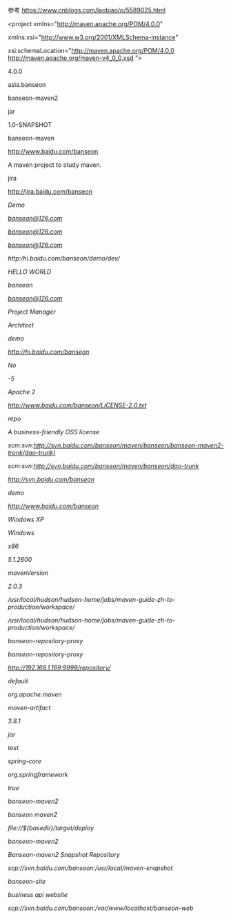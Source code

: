 参考
https://www.cnblogs.com/laobiao/p/5589025.html



<project xmlns="http://maven.apache.org/POM/4.0.0" 

xmlns:xsi="http://www.w3.org/2001/XMLSchema-instance" 

xsi:schemaLocation="http://maven.apache.org/POM/4.0.0 http://maven.apache.org/maven-v4_0_0.xsd "> 

<!-- 父项目的坐标。如果项目中没有规定某个元素的值，那么父项目中的对应值即为项目的默认值。 坐标包括group ID，artifact ID和 version。 --> 

<parent> 

<!-- 被继承的父项目的构件标识符 --> 

<artifactId /> 

<!-- 被继承的父项目的全球唯一标识符 --> 

<groupId /> 

<!-- 被继承的父项目的版本 --> 

<version /> 

<!-- 父项目的pom.xml文件的相对路径。相对路径允许你选择一个不同的路径。默认值是../pom.xml。Maven首先在构建当前项目的地方寻找父项目的pom，其次在文件系统的这个位置（relativePath位置），然后在本地仓库，最后在远程仓库寻找父项目的pom。 --> 

<relativePath /> 

</parent> 

<!-- 声明项目描述符遵循哪一个POM模型版本。模型本身的版本很少改变，虽然如此，但它仍然是必不可少的，这是为了当Maven引入了新的特性或者其他模型变更的时候，确保稳定性。 --> 

<modelVersion> 4.0.0 </modelVersion> 

<!-- 项目的全球唯一标识符，通常使用全限定的包名区分该项目和其他项目。并且构建时生成的路径也是由此生成， 如com.mycompany.app生成的相对路径为：/com/mycompany/app --> 

<groupId> asia.banseon </groupId> 

<!-- 构件的标识符，它和group ID一起唯一标识一个构件。换句话说，你不能有两个不同的项目拥有同样的artifact ID和groupID；在某个特定的group ID下，artifact ID也必须是唯一的。构件是项目产生的或使用的一个东西，Maven为项目产生的构件包括：JARs，源码，二进制发布和WARs等。 --> 

<artifactId> banseon-maven2 </artifactId> 

<!-- 项目产生的构件类型，例如jar、war、ear、pom。插件可以创建他们自己的构件类型，所以前面列的不是全部构件类型 --> 

<packaging> jar </packaging> 

<!-- 项目当前版本，格式为:主版本.次版本.增量版本-限定版本号 --> 

<version> 1.0-SNAPSHOT </version> 

<!-- 项目的名称, Maven产生的文档用 --> 

<name> banseon-maven </name> 

<!-- 项目主页的URL, Maven产生的文档用 --> 

<url> http://www.baidu.com/banseon </url> 

<!-- 项目的详细描述, Maven 产生的文档用。 当这个元素能够用HTML格式描述时（例如，CDATA中的文本会被解析器忽略，就可以包含HTML标签）， 不鼓励使用纯文本描述。如果你需要修改产生的web站点的索引页面，你应该修改你自己的索引页文件，而不是调整这里的文档。 --> 

<description> A maven project to study maven. </description> 

<!-- 描述了这个项目构建环境中的前提条件。 --> 

<prerequisites> 

<!-- 构建该项目或使用该插件所需要的Maven的最低版本 --> 

<maven /> 

</prerequisites> 

<!-- 项目的问题管理系统(Bugzilla, Jira, Scarab,或任何你喜欢的问题管理系统)的名称和URL，本例为 jira --> 

<issueManagement> 

<!-- 问题管理系统（例如jira）的名字， --> 

<system> jira </system> 

<!-- 该项目使用的问题管理系统的URL --> 

<url> http://jira.baidu.com/banseon </url> 

</issueManagement> 

<!-- 项目持续集成信息 --> 

<ciManagement> 

<!-- 持续集成系统的名字，例如continuum --> 

<system /> 

<!-- 该项目使用的持续集成系统的URL（如果持续集成系统有web接口的话）。 --> 

<url /> 

<!-- 构建完成时，需要通知的开发者/用户的配置项。包括被通知者信息和通知条件（错误，失败，成功，警告） --> 

<notifiers> 

<!-- 配置一种方式，当构建中断时，以该方式通知用户/开发者 --> 

<notifier> 

<!-- 传送通知的途径 --> 

<type /> 

<!-- 发生错误时是否通知 --> 

<sendOnError /> 

<!-- 构建失败时是否通知 --> 

<sendOnFailure /> 

<!-- 构建成功时是否通知 --> 

<sendOnSuccess /> 

<!-- 发生警告时是否通知 --> 

<sendOnWarning /> 

<!-- 不赞成使用。通知发送到哪里 --> 

<address /> 

<!-- 扩展配置项 --> 

<configuration /> 

</notifier> 

</notifiers> 

</ciManagement> 

<!-- 项目创建年份，4位数字。当产生版权信息时需要使用这个值。 --> 

<inceptionYear /> 

<!-- 项目相关邮件列表信息 --> 

<mailingLists> 

<!-- 该元素描述了项目相关的所有邮件列表。自动产生的网站引用这些信息。 --> 

<mailingList> 

<!-- 邮件的名称 --> 

<name> Demo </name> 

<!-- 发送邮件的地址或链接，如果是邮件地址，创建文档时，mailto: 链接会被自动创建 --> 

<post> banseon@126.com </post> 

<!-- 订阅邮件的地址或链接，如果是邮件地址，创建文档时，mailto: 链接会被自动创建 --> 

<subscribe> banseon@126.com </subscribe> 

<!-- 取消订阅邮件的地址或链接，如果是邮件地址，创建文档时，mailto: 链接会被自动创建 --> 

<unsubscribe> banseon@126.com </unsubscribe> 

<!-- 你可以浏览邮件信息的URL --> 

<archive> http:/hi.baidu.com/banseon/demo/dev/ </archive> 

</mailingList> 

</mailingLists> 

<!-- 项目开发者列表 --> 

<developers> 

<!-- 某个项目开发者的信息 --> 

<developer> 

<!-- SCM里项目开发者的唯一标识符 --> 

<id> HELLO WORLD </id> 

<!-- 项目开发者的全名 --> 

<name> banseon </name> 

<!-- 项目开发者的email --> 

<email> banseon@126.com </email> 

<!-- 项目开发者的主页的URL --> 

<url /> 

<!-- 项目开发者在项目中扮演的角色，角色元素描述了各种角色 --> 

<roles> 

<role> Project Manager </role> 

<role> Architect </role> 

</roles> 

<!-- 项目开发者所属组织 --> 

<organization> demo </organization> 

<!-- 项目开发者所属组织的URL --> 

<organizationUrl> http://hi.baidu.com/banseon </organizationUrl> 

<!-- 项目开发者属性，如即时消息如何处理等 --> 

<properties> 

<dept> No </dept> 

</properties> 

<!-- 项目开发者所在时区， -11到12范围内的整数。 --> 

<timezone> -5 </timezone> 

</developer> 

</developers> 

<!-- 项目的其他贡献者列表 --> 

<contributors> 

<!-- 项目的其他贡献者。参见developers/developer元素 --> 

<contributor> 

<name /><email /><url /><organization /><organizationUrl /><roles /><timezone /><properties /> 

</contributor> 

</contributors> 

<!-- 该元素描述了项目所有License列表。 应该只列出该项目的license列表，不要列出依赖项目的 license列表。如果列出多个license，用户可以选择它们中的一个而不是接受所有license。 --> 

<licenses> 

<!-- 描述了项目的license，用于生成项目的web站点的license页面，其他一些报表和validation也会用到该元素。 --> 

<license> 

<!-- license用于法律上的名称 --> 

<name> Apache 2 </name> 

<!-- 官方的license正文页面的URL --> 

<url> http://www.baidu.com/banseon/LICENSE-2.0.txt </url> 

<!-- 项目分发的主要方式： 

repo，可以从Maven库下载 

manual， 用户必须手动下载和安装依赖 --> 

<distribution> repo </distribution> 

<!-- 关于license的补充信息 --> 

<comments> A business-friendly OSS license </comments> 

</license> 

</licenses> 

<!-- SCM(Source Control Management)标签允许你配置你的代码库，供Maven web站点和其它插件使用。 --> 

<scm> 

<!-- SCM的URL,该URL描述了版本库和如何连接到版本库。欲知详情，请看SCMs提供的URL格式和列表。该连接只读。 --> 

<connection> 

scm:svn:http://svn.baidu.com/banseon/maven/banseon/banseon-maven2-trunk(dao-trunk) 

</connection> 

<!-- 给开发者使用的，类似connection元素。即该连接不仅仅只读 --> 

<developerConnection> 

scm:svn:http://svn.baidu.com/banseon/maven/banseon/dao-trunk 

</developerConnection> 

<!-- 当前代码的标签，在开发阶段默认为HEAD --> 

<tag /> 

<!-- 指向项目的可浏览SCM库（例如ViewVC或者Fisheye）的URL。 --> 

<url> http://svn.baidu.com/banseon </url> 

</scm> 

<!-- 描述项目所属组织的各种属性。Maven产生的文档用 --> 

<organization> 

<!-- 组织的全名 --> 

<name> demo </name> 

<!-- 组织主页的URL --> 

<url> http://www.baidu.com/banseon </url> 

</organization> 

<!-- 构建项目需要的信息 --> 

<build> 

<!-- 该元素设置了项目源码目录，当构建项目的时候，构建系统会编译目录里的源码。该路径是相对于pom.xml的相对路径。 --> 

<sourceDirectory /> 

<!-- 该元素设置了项目脚本源码目录，该目录和源码目录不同：绝大多数情况下，该目录下的内容 会被拷贝到输出目录(因为脚本是被解释的，而不是被编译的)。 --> 

<scriptSourceDirectory /> 

<!-- 该元素设置了项目单元测试使用的源码目录，当测试项目的时候，构建系统会编译目录里的源码。该路径是相对于pom.xml的相对路径。 --> 

<testSourceDirectory /> 

<!-- 被编译过的应用程序class文件存放的目录。 --> 

<outputDirectory /> 

<!-- 被编译过的测试class文件存放的目录。 --> 

<testOutputDirectory /> 

<!-- 使用来自该项目的一系列构建扩展 --> 

<extensions> 

<!-- 描述使用到的构建扩展。 --> 

<extension> 

<!-- 构建扩展的groupId --> 

<groupId /> 

<!-- 构建扩展的artifactId --> 

<artifactId /> 

<!-- 构建扩展的版本 --> 

<version /> 

</extension> 

</extensions> 

<!-- 当项目没有规定目标（Maven2 叫做阶段）时的默认值 --> 

<defaultGoal /> 

<!-- 这个元素描述了项目相关的所有资源路径列表，例如和项目相关的属性文件，这些资源被包含在最终的打包文件里。 --> 

<resources> 

<!-- 这个元素描述了项目相关或测试相关的所有资源路径 --> 

<resource> 

<!-- 描述了资源的目标路径。该路径相对target/classes目录（例如${project.build.outputDirectory}）。举个例子，如果你想资源在特定的包里(org.apache.maven.messages)，你就必须该元素设置为org/apache/maven/messages。然而，如果你只是想把资源放到源码目录结构里，就不需要该配置。 --> 

<targetPath /> 

<!-- 是否使用参数值代替参数名。参数值取自properties元素或者文件里配置的属性，文件在filters元素里列出。 --> 

<filtering /> 

<!-- 描述存放资源的目录，该路径相对POM路径 --> 

<directory /> 

<!-- 包含的模式列表，例如**/*.xml. --> 

<includes /> 

<!-- 排除的模式列表，例如**/*.xml --> 

<excludes /> 

</resource> 

</resources> 

<!-- 这个元素描述了单元测试相关的所有资源路径，例如和单元测试相关的属性文件。 --> 

<testResources> 

<!-- 这个元素描述了测试相关的所有资源路径，参见build/resources/resource元素的说明 --> 

<testResource> 

<targetPath /><filtering /><directory /><includes /><excludes /> 

</testResource> 

</testResources> 

<!-- 构建产生的所有文件存放的目录 --> 

<directory /> 

<!-- 产生的构件的文件名，默认值是${artifactId}-${version}。 --> 

<finalName /> 

<!-- 当filtering开关打开时，使用到的过滤器属性文件列表 --> 

<filters /> 

<!-- 子项目可以引用的默认插件信息。该插件配置项直到被引用时才会被解析或绑定到生命周期。给定插件的任何本地配置都会覆盖这里的配置 --> 

<pluginManagement> 

<!-- 使用的插件列表 。 --> 

<plugins> 

<!-- plugin元素包含描述插件所需要的信息。 --> 

<plugin> 

<!-- 插件在仓库里的group ID --> 

<groupId /> 

<!-- 插件在仓库里的artifact ID --> 

<artifactId /> 

<!-- 被使用的插件的版本（或版本范围） --> 

<version /> 

<!-- 是否从该插件下载Maven扩展（例如打包和类型处理器），由于性能原因，只有在真需要下载时，该元素才被设置成enabled。 --> 

<extensions /> 

<!-- 在构建生命周期中执行一组目标的配置。每个目标可能有不同的配置。 --> 

<executions> 

<!-- execution元素包含了插件执行需要的信息 --> 

<execution> 

<!-- 执行目标的标识符，用于标识构建过程中的目标，或者匹配继承过程中需要合并的执行目标 --> 

<id /> 

<!-- 绑定了目标的构建生命周期阶段，如果省略，目标会被绑定到源数据里配置的默认阶段 --> 

<phase /> 

<!-- 配置的执行目标 --> 

<goals /> 

<!-- 配置是否被传播到子POM --> 

<inherited /> 

<!-- 作为DOM对象的配置 --> 

<configuration /> 

</execution> 

</executions> 

<!-- 项目引入插件所需要的额外依赖 --> 

<dependencies> 

<!-- 参见dependencies/dependency元素 --> 

<dependency> 



</dependency> 

</dependencies> 

<!-- 任何配置是否被传播到子项目 --> 

<inherited /> 

<!-- 作为DOM对象的配置 --> 

<configuration /> 

</plugin> 

</plugins> 

</pluginManagement> 

<!-- 使用的插件列表 --> 

<plugins> 

<!-- 参见build/pluginManagement/plugins/plugin元素 --> 

<plugin> 

<groupId /><artifactId /><version /><extensions /> 

<executions> 

<execution> 

<id /><phase /><goals /><inherited /><configuration /> 

</execution> 

</executions> 

<dependencies> 

<!-- 参见dependencies/dependency元素 --> 

<dependency> 



</dependency> 

</dependencies> 

<goals /><inherited /><configuration /> 

</plugin> 

</plugins> 

</build> 

<!-- 在列的项目构建profile，如果被激活，会修改构建处理 --> 

<profiles> 

<!-- 根据环境参数或命令行参数激活某个构建处理 --> 

<profile> 

<!-- 构建配置的唯一标识符。即用于命令行激活，也用于在继承时合并具有相同标识符的profile。 --> 

<id /> 

<!-- 自动触发profile的条件逻辑。Activation是profile的开启钥匙。profile的力量来自于它 

能够在某些特定的环境中自动使用某些特定的值；这些环境通过activation元素指定。activation元素并不是激活profile的唯一方式。 --> 

<activation> 

<!-- profile默认是否激活的标志 --> 

<activeByDefault /> 

<!-- 当匹配的jdk被检测到，profile被激活。例如，1.4激活JDK1.4，1.4.0_2，而!1.4激活所有版本不是以1.4开头的JDK。 --> 

<jdk /> 

<!-- 当匹配的操作系统属性被检测到，profile被激活。os元素可以定义一些操作系统相关的属性。 --> 

<os> 

<!-- 激活profile的操作系统的名字 --> 

<name> Windows XP </name> 

<!-- 激活profile的操作系统所属家族(如 'windows') --> 

<family> Windows </family> 

<!-- 激活profile的操作系统体系结构 --> 

<arch> x86 </arch> 

<!-- 激活profile的操作系统版本 --> 

<version> 5.1.2600 </version> 

</os> 

<!-- 如果Maven检测到某一个属性（其值可以在POM中通过${名称}引用），其拥有对应的名称和值，Profile就会被激活。如果值 

字段是空的，那么存在属性名称字段就会激活profile，否则按区分大小写方式匹配属性值字段 --> 

<property> 

<!-- 激活profile的属性的名称 --> 

<name> mavenVersion </name> 

<!-- 激活profile的属性的值 --> 

<value> 2.0.3 </value> 

</property> 

<!-- 提供一个文件名，通过检测该文件的存在或不存在来激活profile。missing检查文件是否存在，如果不存在则激活 

profile。另一方面，exists则会检查文件是否存在，如果存在则激活profile。 --> 

<file> 

<!-- 如果指定的文件存在，则激活profile。 --> 

<exists> /usr/local/hudson/hudson-home/jobs/maven-guide-zh-to-production/workspace/ </exists> 

<!-- 如果指定的文件不存在，则激活profile。 --> 

<missing> /usr/local/hudson/hudson-home/jobs/maven-guide-zh-to-production/workspace/ </missing> 

</file> 

</activation> 

<!-- 构建项目所需要的信息。参见build元素 --> 

<build> 

<defaultGoal /> 

<resources> 

<resource> 

<targetPath /><filtering /><directory /><includes /><excludes /> 

</resource> 

</resources> 

<testResources> 

<testResource> 

<targetPath /><filtering /><directory /><includes /><excludes /> 

</testResource> 

</testResources> 

<directory /><finalName /><filters /> 

<pluginManagement> 

<plugins> 

<!-- 参见build/pluginManagement/plugins/plugin元素 --> 

<plugin> 

<groupId /><artifactId /><version /><extensions /> 

<executions> 

<execution> 

<id /><phase /><goals /><inherited /><configuration /> 

</execution> 

</executions> 

<dependencies> 

<!-- 参见dependencies/dependency元素 --> 

<dependency> 



</dependency> 

</dependencies> 

<goals /><inherited /><configuration /> 

</plugin> 

</plugins> 

</pluginManagement> 

<plugins> 

<!-- 参见build/pluginManagement/plugins/plugin元素 --> 

<plugin> 

<groupId /><artifactId /><version /><extensions /> 

<executions> 

<execution> 

<id /><phase /><goals /><inherited /><configuration /> 

</execution> 

</executions> 

<dependencies> 

<!-- 参见dependencies/dependency元素 --> 

<dependency> 



</dependency> 

</dependencies> 

<goals /><inherited /><configuration /> 

</plugin> 

</plugins> 

</build> 

<!-- 模块（有时称作子项目） 被构建成项目的一部分。列出的每个模块元素是指向该模块的目录的相对路径 --> 

<modules /> 

<!-- 发现依赖和扩展的远程仓库列表。 --> 

<repositories> 

<!-- 参见repositories/repository元素 --> 

<repository> 

<releases> 

<enabled /><updatePolicy /><checksumPolicy /> 

</releases> 

<snapshots> 

<enabled /><updatePolicy /><checksumPolicy /> 

</snapshots> 

<id /><name /><url /><layout /> 

</repository> 

</repositories> 

<!-- 发现插件的远程仓库列表，这些插件用于构建和报表 --> 

<pluginRepositories> 

<!-- 包含需要连接到远程插件仓库的信息.参见repositories/repository元素 --> 

<pluginRepository> 

<releases> 

<enabled /><updatePolicy /><checksumPolicy /> 

</releases> 

<snapshots> 

<enabled /><updatePolicy /><checksumPolicy /> 

</snapshots> 

<id /><name /><url /><layout /> 

</pluginRepository> 

</pluginRepositories> 

<!-- 该元素描述了项目相关的所有依赖。 这些依赖组成了项目构建过程中的一个个环节。它们自动从项目定义的仓库中下载。要获取更多信息，请看项目依赖机制。 --> 

<dependencies> 

<!-- 参见dependencies/dependency元素 --> 

<dependency> 



</dependency> 

</dependencies> 

<!-- 不赞成使用. 现在Maven忽略该元素. --> 

<reports /> 

<!-- 该元素包括使用报表插件产生报表的规范。当用户执行“mvn site”，这些报表就会运行。 在页面导航栏能看到所有报表的链接。参见reporting元素 --> 

<reporting> 



</reporting> 

<!-- 参见dependencyManagement元素 --> 

<dependencyManagement> 

<dependencies> 

<!-- 参见dependencies/dependency元素 --> 

<dependency> 



</dependency> 

</dependencies> 

</dependencyManagement> 

<!-- 参见distributionManagement元素 --> 

<distributionManagement> 



</distributionManagement> 

<!-- 参见properties元素 --> 

<properties /> 

</profile> 

</profiles> 

<!-- 模块（有时称作子项目） 被构建成项目的一部分。列出的每个模块元素是指向该模块的目录的相对路径 --> 

<modules /> 

<!-- 发现依赖和扩展的远程仓库列表。 --> 

<repositories> 

<!-- 包含需要连接到远程仓库的信息 --> 

<repository> 

<!-- 如何处理远程仓库里发布版本的下载 --> 

<releases> 

<!-- true或者false表示该仓库是否为下载某种类型构件（发布版，快照版）开启。 --> 

<enabled /> 

<!-- 该元素指定更新发生的频率。Maven会比较本地POM和远程POM的时间戳。这里的选项是：always（一直），daily（默认，每日），interval：X（这里X是以分钟为单位的时间间隔），或者never（从不）。 --> 

<updatePolicy /> 

<!-- 当Maven验证构件校验文件失败时该怎么做：ignore（忽略），fail（失败），或者warn（警告）。 --> 

<checksumPolicy /> 

</releases> 

<!-- 如何处理远程仓库里快照版本的下载。有了releases和snapshots这两组配置，POM就可以在每个单独的仓库中，为每种类型的构件采取不同的策略。例如，可能有人会决定只为开发目的开启对快照版本下载的支持。参见repositories/repository/releases元素 --> 

<snapshots> 

<enabled /><updatePolicy /><checksumPolicy /> 

</snapshots> 

<!-- 远程仓库唯一标识符。可以用来匹配在settings.xml文件里配置的远程仓库 --> 

<id> banseon-repository-proxy </id> 

<!-- 远程仓库名称 --> 

<name> banseon-repository-proxy </name> 

<!-- 远程仓库URL，按protocol://hostname/path形式 --> 

<url> http://192.168.1.169:9999/repository/ </url> 

<!-- 用于定位和排序构件的仓库布局类型-可以是default（默认）或者legacy（遗留）。Maven 2为其仓库提供了一个默认的布局；然而，Maven 1.x有一种不同的布局。我们可以使用该元素指定布局是default（默认）还是legacy（遗留）。 --> 

<layout> default </layout> 

</repository> 

</repositories> 

<!-- 发现插件的远程仓库列表，这些插件用于构建和报表 --> 

<pluginRepositories> 

<!-- 包含需要连接到远程插件仓库的信息.参见repositories/repository元素 --> 

<pluginRepository> 



</pluginRepository> 

</pluginRepositories> 



<!-- 该元素描述了项目相关的所有依赖。 这些依赖组成了项目构建过程中的一个个环节。它们自动从项目定义的仓库中下载。要获取更多信息，请看项目依赖机制。 --> 

<dependencies> 

<dependency> 

<!-- 依赖的group ID --> 

<groupId> org.apache.maven </groupId> 

<!-- 依赖的artifact ID --> 

<artifactId> maven-artifact </artifactId> 

<!-- 依赖的版本号。 在Maven 2里, 也可以配置成版本号的范围。 --> 

<version> 3.8.1 </version> 

<!-- 依赖类型，默认类型是jar。它通常表示依赖的文件的扩展名，但也有例外。一个类型可以被映射成另外一个扩展名或分类器。类型经常和使用的打包方式对应，尽管这也有例外。一些类型的例子：jar，war，ejb-client和test-jar。如果设置extensions为 true，就可以在plugin里定义新的类型。所以前面的类型的例子不完整。 --> 

<type> jar </type> 

<!-- 依赖的分类器。分类器可以区分属于同一个POM，但不同构建方式的构件。分类器名被附加到文件名的版本号后面。例如，如果你想要构建两个单独的构件成JAR，一个使用Java 1.4编译器，另一个使用Java 6编译器，你就可以使用分类器来生成两个单独的JAR构件。 --> 

<classifier></classifier> 

<!-- 依赖范围。在项目发布过程中，帮助决定哪些构件被包括进来。欲知详情请参考依赖机制。 

- compile ：默认范围，用于编译 

- provided：类似于编译，但支持你期待jdk或者容器提供，类似于classpath 

- runtime: 在执行时需要使用 

- test: 用于test任务时使用 

- system: 需要外在提供相应的元素。通过systemPath来取得 

- systemPath: 仅用于范围为system。提供相应的路径 

- optional: 当项目自身被依赖时，标注依赖是否传递。用于连续依赖时使用 --> 

<scope> test </scope> 

<!-- 仅供system范围使用。注意，不鼓励使用这个元素，并且在新的版本中该元素可能被覆盖掉。该元素为依赖规定了文件系统上的路径。需要绝对路径而不是相对路径。推荐使用属性匹配绝对路径，例如${java.home}。 --> 

<systemPath></systemPath> 

<!-- 当计算传递依赖时， 从依赖构件列表里，列出被排除的依赖构件集。即告诉maven你只依赖指定的项目，不依赖项目的依赖。此元素主要用于解决版本冲突问题 --> 

<exclusions> 

<exclusion> 

<artifactId> spring-core </artifactId> 

<groupId> org.springframework </groupId> 

</exclusion> 

</exclusions> 

<!-- 可选依赖，如果你在项目B中把C依赖声明为可选，你就需要在依赖于B的项目（例如项目A）中显式的引用对C的依赖。可选依赖阻断依赖的传递性。 --> 

<optional> true </optional> 

</dependency> 

</dependencies> 

<!-- 不赞成使用. 现在Maven忽略该元素. --> 

<reports></reports> 

<!-- 该元素描述使用报表插件产生报表的规范。当用户执行“mvn site”，这些报表就会运行。 在页面导航栏能看到所有报表的链接。 --> 

<reporting> 

<!-- true，则，网站不包括默认的报表。这包括“项目信息”菜单中的报表。 --> 

<excludeDefaults /> 

<!-- 所有产生的报表存放到哪里。默认值是${project.build.directory}/site。 --> 

<outputDirectory /> 

<!-- 使用的报表插件和他们的配置。 --> 

<plugins> 

<!-- plugin元素包含描述报表插件需要的信息 --> 

<plugin> 

<!-- 报表插件在仓库里的group ID --> 

<groupId /> 

<!-- 报表插件在仓库里的artifact ID --> 

<artifactId /> 

<!-- 被使用的报表插件的版本（或版本范围） --> 

<version /> 

<!-- 任何配置是否被传播到子项目 --> 

<inherited /> 

<!-- 报表插件的配置 --> 

<configuration /> 

<!-- 一组报表的多重规范，每个规范可能有不同的配置。一个规范（报表集）对应一个执行目标 。例如，有1，2，3，4，5，6，7，8，9个报表。1，2，5构成A报表集，对应一个执行目标。2，5，8构成B报表集，对应另一个执行目标 --> 

<reportSets> 

<!-- 表示报表的一个集合，以及产生该集合的配置 --> 

<reportSet> 

<!-- 报表集合的唯一标识符，POM继承时用到 --> 

<id /> 

<!-- 产生报表集合时，被使用的报表的配置 --> 

<configuration /> 

<!-- 配置是否被继承到子POMs --> 

<inherited /> 

<!-- 这个集合里使用到哪些报表 --> 

<reports /> 

</reportSet> 

</reportSets> 

</plugin> 

</plugins> 

</reporting> 

<!-- 继承自该项目的所有子项目的默认依赖信息。这部分的依赖信息不会被立即解析,而是当子项目声明一个依赖（必须描述group ID和artifact ID信息），如果group ID和artifact ID以外的一些信息没有描述，则通过group ID和artifact ID匹配到这里的依赖，并使用这里的依赖信息。 --> 

<dependencyManagement> 

<dependencies> 

<!-- 参见dependencies/dependency元素 --> 

<dependency> 



</dependency> 

</dependencies> 

</dependencyManagement> 

<!-- 项目分发信息，在执行mvn deploy后表示要发布的位置。有了这些信息就可以把网站部署到远程服务器或者把构件部署到远程仓库。 --> 

<distributionManagement> 

<!-- 部署项目产生的构件到远程仓库需要的信息 --> 

<repository> 

<!-- 是分配给快照一个唯一的版本号（由时间戳和构建流水号）？还是每次都使用相同的版本号？参见repositories/repository元素 --> 

<uniqueVersion /> 

<id> banseon-maven2 </id> 

<name> banseon maven2 </name> 

<url> file://${basedir}/target/deploy </url> 

<layout /> 

</repository> 

<!-- 构件的快照部署到哪里？如果没有配置该元素，默认部署到repository元素配置的仓库，参见distributionManagement/repository元素 --> 

<snapshotRepository> 

<uniqueVersion /> 

<id> banseon-maven2 </id> 

<name> Banseon-maven2 Snapshot Repository </name> 

<url> scp://svn.baidu.com/banseon:/usr/local/maven-snapshot </url> 

<layout /> 

</snapshotRepository> 

<!-- 部署项目的网站需要的信息 --> 

<site> 

<!-- 部署位置的唯一标识符，用来匹配站点和settings.xml文件里的配置 --> 

<id> banseon-site </id> 

<!-- 部署位置的名称 --> 

<name> business api website </name> 

<!-- 部署位置的URL，按protocol://hostname/path形式 --> 

<url> 

scp://svn.baidu.com/banseon:/var/www/localhost/banseon-web 

</url> 

</site> 

<!-- 项目下载页面的URL。如果没有该元素，用户应该参考主页。使用该元素的原因是：帮助定位那些不在仓库里的构件（由于license限制）。 --> 

<downloadUrl /> 

<!-- 如果构件有了新的group ID和artifact ID（构件移到了新的位置），这里列出构件的重定位信息。 --> 

<relocation> 

<!-- 构件新的group ID --> 

<groupId /> 

<!-- 构件新的artifact ID --> 

<artifactId /> 

<!-- 构件新的版本号 --> 

<version /> 

<!-- 显示给用户的，关于移动的额外信息，例如原因。 --> 

<message /> 

</relocation> 

<!-- 给出该构件在远程仓库的状态。不得在本地项目中设置该元素，因为这是工具自动更新的。有效的值有：none（默认），converted（仓库管理员从Maven 1 POM转换过来），partner（直接从伙伴Maven 2仓库同步过来），deployed（从Maven 2实例部署），verified（被核实时正确的和最终的）。 --> 

<status /> 

</distributionManagement> 

<!-- 以值替代名称，Properties可以在整个POM中使用，也可以作为触发条件（见settings.xml配置文件里activation元素的说明）。格式是<name>value</name>。 --> 

<properties /> 

</project>